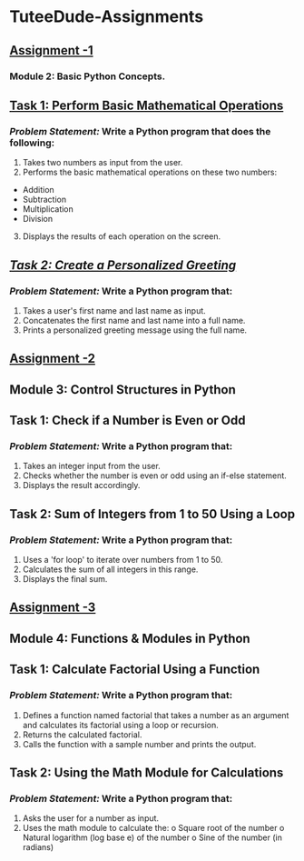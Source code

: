 # TuteeDude-Assignments
## <u>Assignment -1</u>
### Module 2: Basic Python Concepts.

## <u>Task 1: Perform Basic Mathematical Operations</u>
### <i>Problem Statement:</i> Write a Python program that does the following:
1.  Takes two numbers as input from the user.
2.  Performs the basic mathematical operations on these two numbers:
- Addition
- Subtraction
- Multiplication
- Division
3.  Displays the results of each operation on the screen.

## <u><i>Task 2: Create a Personalized Greeting</i></u>
### <i>Problem Statement:</i> Write a Python program that:
1.  Takes a user's first name and last name as input.
2.  Concatenates the first name and last name into a full name.
3.  Prints a personalized greeting message using the full name.
   
## <u>Assignment -2</u>
## Module 3: Control Structures in Python

## Task 1: Check if a Number is Even or Odd
### <i>Problem Statement:</i>  Write a Python program that:
1. 	Takes an integer input from the user.
2. 	Checks whether the number is even or odd using an if-else statement.
3. 	Displays the result accordingly.
   
## Task 2: Sum of Integers from 1 to 50 Using a Loop
### <i>Problem Statement:</i> Write a Python program that:
1.   Uses a 'for loop' to iterate over numbers from 1 to 50.
2.   Calculates the sum of all integers in this range.
3.   Displays the final sum.

## <u>Assignment -3</u>
## Module 4: Functions & Modules in Python 

## Task 1: Calculate Factorial Using a Function 
### <i> Problem Statement:</i> Write a Python program that:
1.   Defines a function named factorial that takes a number as an argument and calculates its factorial using a loop or recursion.
2.   Returns the calculated factorial.
3.   Calls the function with a sample number and prints the output.

## Task 2: Using the Math Module for Calculations
### <i>Problem Statement:</i> Write a Python program that:
1.   Asks the user for a number as input.
2.   Uses the math module to calculate the:
o   Square root of the number
o   Natural logarithm (log base e) of the number
o   Sine of the number (in radians)

